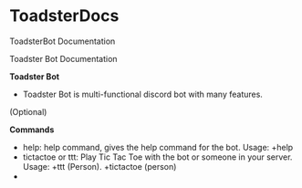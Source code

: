 # ToadsterDocs
ToadsterBot Documentation

Toadster Bot Documentation

**Toadster Bot**
- Toadster Bot is multi-functional discord bot with many features.


<Required> (Optional)
  
**Commands**
- help: help command, gives the help command for the bot. Usage: +help
- tictactoe or ttt: Play Tic Tac Toe with the bot or someone in your server. Usage: +ttt (Person).  +tictactoe (person)
- 
